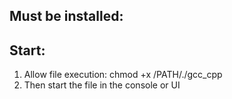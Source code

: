 ## Must be installed:

## Start:
1. Allow file execution: chmod +x /PATH/./gcc_cpp
2. Then start the file in the console or UI
